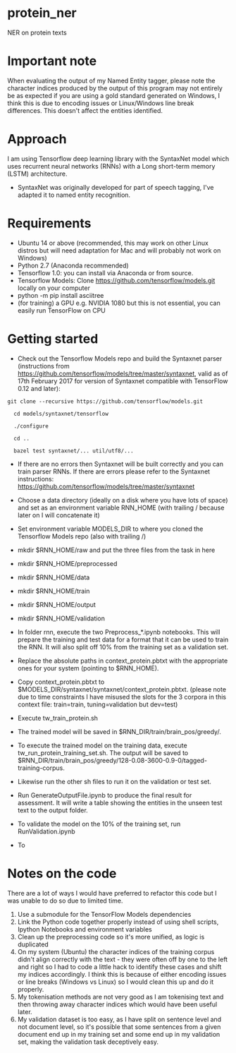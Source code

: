 # protein_ner
NER on protein texts

# Important note

When evaluating the output of my Named Entity tagger, please note the character indices produced by the output of this program may not entirely be as expected if you are using a gold standard generated on Windows, I think this is due to encoding issues or Linux/Windows line break differences. This doesn't affect the entities identified.

# Approach

I am using Tensorflow deep learning library with the SyntaxNet model which uses recurrent neural networks (RNNs) with a Long short-term memory (LSTM) architecture.
* SyntaxNet was originally developed for part of speech tagging, I've adapted it to named entity recognition.

# Requirements

* Ubuntu 14 or above (recommended, this may work on other Linux distros but will need adaptation for Mac and will probably not work on Windows)
* Python 2.7 (Anaconda recommended)
* Tensorflow 1.0: you can install via Anaconda or from source.
* Tensorflow Models: Clone https://github.com/tensorflow/models.git locally on your computer
* python -m pip install asciitree
* (for training) a GPU e.g. NVIDIA 1080 but this is not essential, you can easily run TensorFlow on CPU

# Getting started

* Check out the Tensorflow Models repo and build the Syntaxnet parser (instructions from https://github.com/tensorflow/models/tree/master/syntaxnet, valid as of 17th February 2017 for version of Syntaxnet compatible with TensorFlow 0.12 and later):
```
git clone --recursive https://github.com/tensorflow/models.git

  cd models/syntaxnet/tensorflow
  
  ./configure
  
  cd ..
  
  bazel test syntaxnet/... util/utf8/...
```
* If there are no errors then Syntaxnet will be built correctly and you can train parser RNNs. If there are errors please refer to the Syntaxnet instructions: https://github.com/tensorflow/models/tree/master/syntaxnet
* Choose a data directory (ideally on a disk where you have lots of space) and set as an environment variable RNN_HOME (with trailing / because later on I will concatenate it)
* Set environment variable MODELS_DIR to where you cloned the Tensorflow Models repo (also with trailing /)

* mkdir $RNN_HOME/raw and put the three files from the task in here
* mkdir $RNN_HOME/preprocessed
* mkdir $RNN_HOME/data
* mkdir $RNN_HOME/train 
* mkdir $RNN_HOME/output
* mkdir $RNN_HOME/validation
* In folder rnn, execute the two Preprocess_*.ipynb notebooks. This will prepare the training and test data for a format that it can be used to train the RNN. It will also split off 10% from the training set as a validation set.
* Replace the absolute paths in context_protein.pbtxt with the appropriate ones for your system (pointing to $RNN_HOME).
* Copy context_protein.pbtxt to $MODELS_DIR/syntaxnet/syntaxnet/context_protein.pbtxt. (please note due to time constraints I have misused the slots for the 3 corpora in this context file: train=train, tuning=validation but dev=test)
* Execute tw_train_protein.sh
* The trained model will be saved in $RNN_DIR/train/brain_pos/greedy/.
* To execute the trained model on the training data, execute tw_run_protein_training_set.sh. The output will be saved to $RNN_DIR/train/brain_pos/greedy/128-0.08-3600-0.9-0/tagged-training-corpus.
* Likewise run the other sh files to run it on the validation or test set.
* Run GenerateOutputFile.ipynb to produce the final result for assessment. It will write a table showing the entities in the unseen test text to the output folder.
* To validate the model on the 10% of the training set, run RunValidation.ipynb
* To 


# Notes on the code

There are a lot of ways I would have preferred to refactor this code but I was unable to do so due to limited time.

1. Use a submodule for the TensorFlow Models dependencies
2. Link the Python code together properly instead of using shell scripts, Ipython Notebooks and environment variables
3. Clean up the preprocessing code so it's more unified, as logic is duplicated
4. On my system (Ubuntu) the character indices of the training corpus didn't align correctly with the text - they were often off by one to the left and right so I had to code a little hack to identify these cases and shift my indices accordingly. I think this is because of either encoding issues or line breaks (Windows vs Linux) so I would clean this up and do it properly.
5. My tokenisation methods are not very good as I am tokenising text and then throwing away character indices which would have been useful later.
6. My validation dataset is too easy, as I have split on sentence level and not document level, so it's possible that some sentences from a given document end up in my training set and some end up in my validation set, making the validation task deceptively easy.
